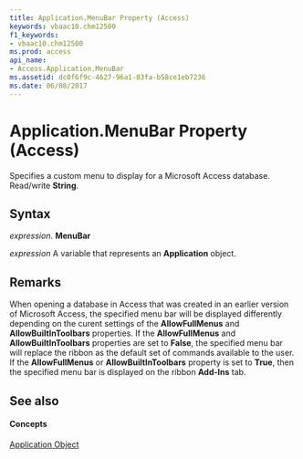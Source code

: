 ```yaml
---
title: Application.MenuBar Property (Access)
keywords: vbaac10.chm12500
f1_keywords:
- vbaac10.chm12500
ms.prod: access
api_name:
- Access.Application.MenuBar
ms.assetid: dc0f6f9c-4627-96a1-83fa-b58ce1eb7236
ms.date: 06/08/2017
---
```



# Application.MenuBar Property (Access)

Specifies a custom menu to display for a Microsoft Access database. Read/write **String**.


## Syntax

 _expression_. **MenuBar**

 _expression_ A variable that represents an **Application** object.


## Remarks

When opening a database in Access that was created in an earlier version of Microsoft Access, the specified menu bar will be displayed differently depending on the curent settings of the **AllowFullMenus** and **AllowBuiltInToolbars** properties. If the **AllowFullMenus** and **AllowBuiltInToolbars** properties are set to **False**, the specified menu bar will replace the ribbon as the default set of commands available to the user. If the **AllowFullMenus** or **AllowBuiltInToolbars** property is set to **True**, then the specified menu bar is displayed on the ribbon **Add-Ins** tab.


## See also


#### Concepts


[Application Object](application-object-access.md)

